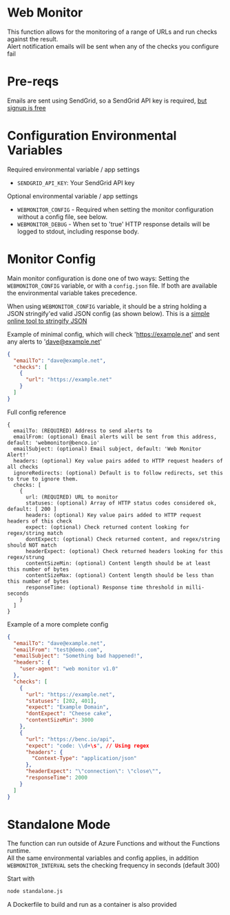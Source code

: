 # Web Monitor
This function allows for the monitoring of a range of URLs and run checks against the result.  
Alert notification emails will be sent when any of the checks you configure fail

# Pre-reqs
Emails are sent using SendGrid, so a SendGrid API key is required, [but signup is free](https://signup.sendgrid.com/)

# Configuration Environmental Variables
Required environmental variable / app settings
- `SENDGRID_API_KEY`: Your SendGrid API key

Optional environmental variable / app settings
- `WEBMONITOR_CONFIG` - Required when setting the monitor configuration without a config file, see below.
- `WEBMONITOR_DEBUG` - When set to 'true' HTTP response details will be logged to stdout, including response body.

# Monitor Config
Main monitor configuration is done one of two ways: Setting the `WEBMONITOR_CONFIG` variable, or with a `config.json` file. If both are available the environmental variable takes precedence. 

When using `WEBMONITOR_CONFIG` variable, it should be a string holding a JSON stringify'ed valid JSON config (as shown below). This is a [simple online tool to stringify JSON](https://onlinetexttools.com/json-stringify-text)

Example of minimal config, which will check 'https://example.net' and sent any alerts to 'dave@example.net'
```json
{
  "emailTo": "dave@example.net",
  "checks": [
    {
      "url": "https://example.net"
    }
  ]
}
```

Full config reference
```text
{
  emailTo: (REQUIRED) Address to send alerts to
  emailFrom: (optional) Email alerts will be sent from this address, default: 'webmonitor@benco.io'
  emailSubject: (optional) Email subject, default: 'Web Monitor Alert!'
  headers: (optional) Key value pairs added to HTTP request headers of all checks
  ignoreRedirects: (optional) Default is to follow redirects, set this to true to ignore them.
  checks: [
    {
      url: (REQUIRED) URL to monitor
      statuses: (optional) Array of HTTP status codes considered ok, default: [ 200 ]
      headers: (optional) Key value pairs added to HTTP request headers of this check
      expect: (optional) Check returned content looking for regex/string match
      dontExpect: (optional) Check returned content, and regex/string should NOT match 
      headerExpect: (optional) Check returned headers looking for this regex/strung
      contentSizeMin: (optional) Content length should be at least this number of bytes
      contentSizeMax: (optional) Content length should be less than this number of bytes
      responseTime: (optional) Response time threshold in milli-seconds
    }
  ]
}
```

Example of a more complete config
```json
{
  "emailTo": "dave@example.net",
  "emailFrom": "test@demo.com",
  "emailSubject": "Something bad happened!",
  "headers": {
    "user-agent": "web monitor v1.0"
  },
  "checks": [
    {
      "url": "https://example.net",
      "statuses": [202, 401],
      "expect": "Example Domain",
      "dontExpect": "Cheese cake",
      "contentSizeMin": 3000
    },
    {
      "url": "https://benc.io/api",
      "expect": "code: \\d+\s", // Using regex
      "headers": {
        "Context-Type": "application/json"
      },
      "headerExpect": "\"connection\": \"close\"",
      "responseTime": 2000
    }
  ]
}
```

# Standalone Mode
The function can run outside of Azure Functions and without the Functions runtime.  
All the same environmental variables and config applies, in addition `WEBMONITOR_INTERVAL` sets the checking frequency in seconds (default 300)

Start with 
```bash
node standalone.js
```

A Dockerfile to build and run as a container is also provided
